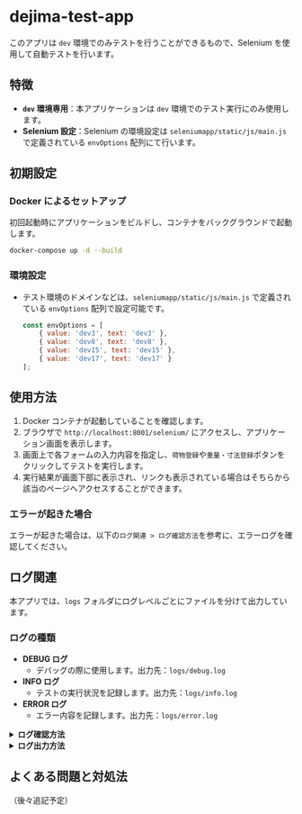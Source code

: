# dejima-test-app

このアプリは `dev` 環境でのみテストを行うことができるもので、Selenium を使用して自動テストを行います。

## 特徴

- **`dev` 環境専用**：本アプリケーションは `dev` 環境でのテスト実行にのみ使用します。
- **Selenium 設定**：Selenium の環境設定は `seleniumapp/static/js/main.js` で定義されている `envOptions` 配列にて行います。

## 初期設定

### Docker によるセットアップ

初回起動時にアプリケーションをビルドし、コンテナをバックグラウンドで起動します。

```bash
docker-compose up -d --build
```

### 環境設定

- テスト環境のドメインなどは、`seleniumapp/static/js/main.js` で定義されている `envOptions` 配列で設定可能です。

  ```javascript
  const envOptions = [
      { value: 'dev3', text: 'dev3' },
      { value: 'dev8', text: 'dev8' },
      { value: 'dev15', text: 'dev15' },
      { value: 'dev17', text: 'dev17' }
  ];
  ```

## 使用方法

1. Docker コンテナが起動していることを確認します。
2. ブラウザで `http://localhost:8001/selenium/` にアクセスし、アプリケーション画面を表示します。
3. 画面上で各フォームの入力内容を指定し、`荷物登録`や`重量・寸法登録`ボタンをクリックしてテストを実行します。
4. 実行結果が画面下部に表示され、リンクも表示されている場合はそちらから該当のページへアクセスすることができます。

### エラーが起きた場合

エラーが起きた場合は、以下の`ログ関連 > ログ確認方法`を参考に、エラーログを確認してください。

## ログ関連

本アプリでは、`logs` フォルダにログレベルごとにファイルを分けて出力しています。

### ログの種類

- **DEBUG ログ**
  - デバッグの際に使用します。出力先：`logs/debug.log`
- **INFO ログ**
  - テストの実行状況を記録します。出力先：`logs/info.log`
- **ERROR ログ**
  - エラー内容を記録します。出力先：`logs/error.log`

<details><summary><strong>ログ確認方法</strong></summary>
<br>
実行状況をリアルタイムで確認したい場合、以下のコマンドを使用してください。

```bash
tail -f logs/debug.log   # DEBUGログの確認
tail -f logs/info.log    # INFOログの確認
tail -f logs/error.log   # ERRORログの確認
```
</details>

<details><summary><strong>ログ出力方法</strong></summary>
<br>
アプリケーション内でのログの使用例は以下の通りです。各関数内で <code>logger</code> を使って適切なレベルのログを出力できます。

```python
def regist_baggage(data):
    logger.debug("regist_baggage 関数が呼び出されました")
    logger.info(f"登録するデータ: {data}")
    try:
        # 登録処理などを実装
        pass
    except Exception as e:
        logger.error(f"エラーが発生しました: {e}")

```
</details>

## よくある問題と対処法

（後々追記予定）
